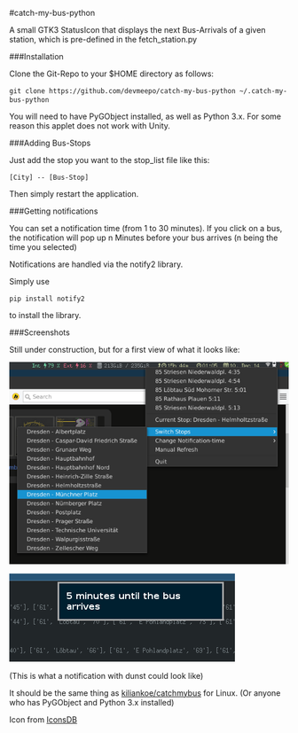 #catch-my-bus-python

A small GTK3 StatusIcon that displays the next Bus-Arrivals of a given station, which is pre-defined
in the fetch_station.py


###Installation

Clone the Git-Repo to your $HOME directory as follows:

```
git clone https://github.com/devmeepo/catch-my-bus-python ~/.catch-my-bus-python
```

You will need to have PyGObject installed, as well as Python 3.x.
For some reason this applet does not work with Unity. 

###Adding Bus-Stops

Just add the stop you want to the stop_list file like this:

```
[City] -- [Bus-Stop]
```

Then simply restart the application.

###Getting notifications

You can set a notification time (from 1 to 30 minutes). If you click on a bus,
the notification will pop up n Minutes before your bus arrives (n being the time
you selected)

Notifications are handled via the notify2 library.

Simply use
```
pip install notify2
```
to install the library.

###Screenshots

Still under construction, but for a first view of what it looks like:

![screenshot](./git_assets/screenshot.png)

![screenshot2](./git_assets/screenshot_notification.png)

(This is what a notification with dunst could look like)

It should be the same thing as [kiliankoe/catchmybus](https://github.com/kiliankoe/catchmybus) for Linux.
(Or anyone who has PyGObject and Python 3.x installed)


Icon from [IconsDB](http://www.iconsdb.com/white-icons/train-icon.html)
